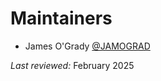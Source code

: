 # Maintainers

- James O'Grady [@JAMOGRAD](https://github.com/JAMOGRAD)

*Last reviewed:* February 2025
